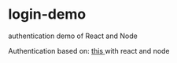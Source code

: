 # login-demo
authentication demo of React and Node

Authentication based on:
<a href=https://hasura.io/blog/best-practices-of-using-jwt-with-graphql/> this </a> with react and node
